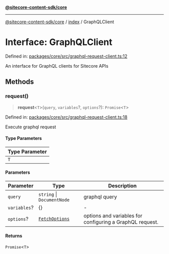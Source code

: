 [**@sitecore-content-sdk/core**](../../README.md)

***

[@sitecore-content-sdk/core](../../README.md) / [index](../README.md) / GraphQLClient

# Interface: GraphQLClient

Defined in: [packages/core/src/graphql-request-client.ts:12](https://github.com/Sitecore/content-sdk/blob/bc4d59e76288877091ea87e0b1f0d7300950e831/packages/core/src/graphql-request-client.ts#L12)

An interface for GraphQL clients for Sitecore APIs

## Methods

### request()

> **request**\<`T`\>(`query`, `variables`?, `options`?): `Promise`\<`T`\>

Defined in: [packages/core/src/graphql-request-client.ts:18](https://github.com/Sitecore/content-sdk/blob/bc4d59e76288877091ea87e0b1f0d7300950e831/packages/core/src/graphql-request-client.ts#L18)

Execute graphql request

#### Type Parameters

| Type Parameter |
| ------ |
| `T` |

#### Parameters

| Parameter | Type | Description |
| ------ | ------ | ------ |
| `query` | `string` \| `DocumentNode` | graphql query |
| `variables`? | \{\} | - |
| `options`? | [`FetchOptions`](../../client/type-aliases/FetchOptions.md) | options and variables for configuring a GraphQL request. |

#### Returns

`Promise`\<`T`\>
